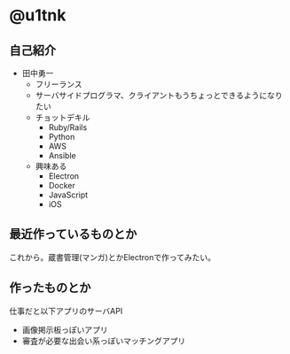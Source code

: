 # @u1tnk

## 自己紹介

- 田中勇一
    - フリーランス
    - サーバサイドプログラマ、クライアントもうちょっとできるようになりたい
    - チョットデキル
        - Ruby/Rails
        - Python
        - AWS
        - Ansible
    - 興味ある
        - Electron
        - Docker
        - JavaScript
        - iOS

## 最近作っているものとか

これから。蔵書管理(マンガ)とかElectronで作ってみたい。

## 作ったものとか

仕事だと以下アプリのサーバAPI
- 画像掲示板っぽいアプリ
- 審査が必要な出会い系っぽいマッチングアプリ
